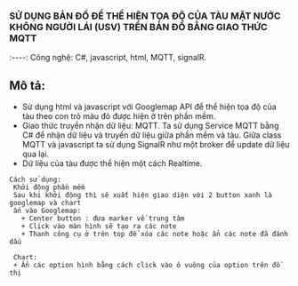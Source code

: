 ### SỬ DỤNG BẢN ĐỒ ĐỂ THỂ HIỆN TỌA ĐỘ CỦA TÀU MẶT NƯỚC KHÔNG NGƯỜI LÁI (USV) TRÊN BẢN ĐỒ BẰNG GIAO THỨC MQTT
:----:
Công nghệ: C#, javascript, html, MQTT, signalR.

## Mô tả:
   - Sử dụng html và javascript với Googlemap API để thể hiện tọa độ của tàu theo con trỏ màu đỏ được hiện ở trên phần mềm.
   - Giao thức truyền nhận dữ liệu: MQTT. Ta sử dụng Service MQTT bằng C# để nhận dữ liệu và truyền dữ liệu giữa phần mềm và tàu. Giữa class MQTT và javascript ta sử dụng SignalR như một broker để update dữ liệu qua lại.
   - Dữ liệu của tàu được thể hiện một cách Realtime.

 ```
Cách sử dụng:
  Khởi động phần mềm
  Sau khi khởi động thì sẽ xuất hiện giao diện với 2 button xanh là googlemap và chart
  ấn vào Googlemap: 
    + Center button : đưa marker về trung tâm
    + Click vào màn hình sẽ tạo ra các note 
    + Thanh công cụ ở trên top để xóa các note hoặc ẩn các note đã đánh dấu

  Chart:
  + Ẩn các option hình bằng cách click vào ô vuông của option trên đồ thị
```
